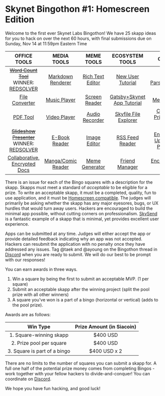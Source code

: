 # Skynet Bingothon #1: Homescreen Edition

Welcome to the first ever Skynet Labs Bingothon! We have 25 skapp ideas for you to hack on over the next 60 hours, with final submissions due on Sunday, Nov 14 at 11:59pm Eastern Time

|                                  OFFICE TOOLS                                  |                                  MEDIA TOOLS                                   |                                  MEME TOOLS                                  |                                    ECOSYSTEM TOOLS                                     |                                               GRAB BAG                                                |
|:------------------------------------------------------------------------------:|:------------------------------------------------------------------------------:|:----------------------------------------------------------------------------:|:--------------------------------------------------------------------------------------:|:-----------------------------------------------------------------------------------------------------:|
|   [~~Word Count Tool~~](https://github.com/SkynetLabs/SkynetBingothon1/issues/1) <br> WINNER: [REDSOLVER](https://3g06lfqprjlep0ed9n4vqueoiirqphrog1ri7313laotqpp846acc68.siasky.net/)  |  [Markdown Renderer](https://github.com/SkynetLabs/SkynetBingothon1/issues/6)  | [Rich Text Editor](https://github.com/SkynetLabs/SkynetBingothon1/issues/11) |     [New User Tutorial](https://github.com/SkynetLabs/SkynetBingothon1/issues/16)      |           [JSON Parser+Presenter](https://github.com/SkynetLabs/SkynetBingothon1/issues/21)           |
|   [File Converter](https://github.com/SkynetLabs/SkynetBingothon1/issues/2)    |    [Music Player](https://github.com/SkynetLabs/SkynetBingothon1/issues/7)     |  [Screen Reader](https://github.com/SkynetLabs/SkynetBingothon1/issues/12)   | [Gatsby+Skynet App Tutorial](https://github.com/SkynetLabs/SkynetBingothon1/issues/17) |               [Messaging App](https://github.com/SkynetLabs/SkynetBingothon1/issues/22)               |
|      [PDF Tool](https://github.com/SkynetLabs/SkynetBingothon1/issues/3)       |    [Video Player](https://github.com/SkynetLabs/SkynetBingothon1/issues/8)     |  [Audio Recorder](https://github.com/SkynetLabs/SkynetBingothon1/issues/13)  |     [Skyfile File Explorer](https://github.com/SkynetLabs/SkynetBingothon1/issues/18)     |      [Cryptoasset Price Tracking Tool](https://github.com/SkynetLabs/SkynetBingothon1/issues/23)      |
| [~~Slideshow Presenter~~](https://github.com/SkynetLabs/SkynetBingothon1/issues/4)<br> WINNER: [REDSOLVER](https://docj.hns.siasky.net/)|    [E-Book Reader](https://github.com/SkynetLabs/SkynetBingothon1/issues/9)    |   [Image Editor](https://github.com/SkynetLabs/SkynetBingothon1/issues/14)   |      [RSS Feed Reader](https://github.com/SkynetLabs/SkynetBingothon1/issues/19)       | [Encrypted File Uploader with Persistence ](https://github.com/SkynetLabs/SkynetBingothon1/issues/24) |
|    [Collaborative, Encrypted Docs](https://github.com/SkynetLabs/SkynetBingothon1/issues/5)     | [Manga/Comic Reader](https://github.com/SkynetLabs/SkynetBingothon1/issues/10) |  [Meme Generator](https://github.com/SkynetLabs/SkynetBingothon1/issues/15)  |       [Friend Manager](https://github.com/SkynetLabs/SkynetBingothon1/issues/20)   |       [Encrypted Image Gallery](https://github.com/SkynetLabs/SkynetBingothon1/issues/25)       |

There is an issue for each of the Bingo squares with a description for the skapp. Skapps must meet a standard of *acceptable* to be eligible for a prize. To write an acceptable skapp, it must be a completed, quality, fun to use application, and it must be [Homescreen compatible](https://docs.siasky.net/integrations/homescreen/adding-homescreen-support-to-an-app). The judges will primarily be asking whether the skapp has any major eyesores, bugs, or UX hurdles that would turn away users. Hackers are encouraged to build the minimal app possible, without cutting corners on professionalism. [SkySend](https://skysend.hns.siasky.net) is a fantastic example of a skapp that is minimal, yet provides excellent user experience.

Apps can be submitted at any time. Judges will either accept the app or provide detailed feedback indicating why an app was not accepted. Hackers can resubmit the application with no penalty once they have addressed any issues. Tag @taek and @ayoung on the Bingothon thread in [Discord](https://discord.gg/skynetlabs) when you are ready to submit. We will do our best to be prompt with our responses!

You can earn awards in three ways. 
1. Win a square by being the first to submit an acceptable MVP. (1 per square)
2. Submit an acceptable skapp after the winning project (split the pool prize with all other winners)
3. A square you've won is a part of a bingo (horizontal or vertical) (adds to the pool prize).

Awards are as follows:

|         Win Type          | Prize Amount (in Siacoin) |
|:-------------------------:|:-------------------------:|
|1. Square-winning skapp     |      $400 USD        |
| 2. Prize pool per square |       $400 USD        |
|  3.  Square is part of a bingo  |         $400 USD x 2       |

There are no limits to the number of squares you can submit a skapp for. A full one half of the potential prize money comes from completing Bingos - work together with your fellow hackers to divide-and-conquer! You can coordinate on [Discord](https://discord.gg/skynetlabs). 

We hope you have fun hacking, and good luck! 
